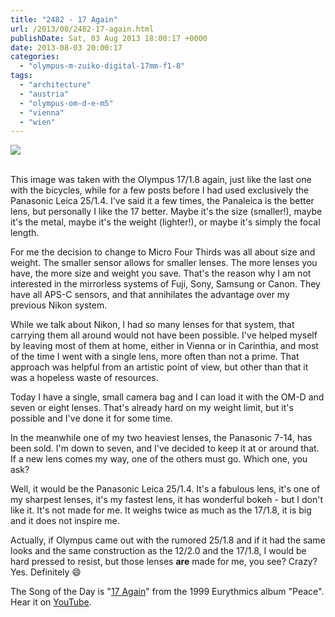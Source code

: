 ```yaml
---
title: "2482 - 17 Again"
url: /2013/08/2482-17-again.html
publishDate: Sat, 03 Aug 2013 18:00:17 +0000
date: 2013-08-03 20:00:17
categories: 
  - "olympus-m-zuiko-digital-17mm-f1-8"
tags: 
  - "architecture"
  - "austria"
  - "olympus-om-d-e-m5"
  - "vienna"
  - "wien"
---
```

<div class="container">
<div class="center"><a target="_blank" href="https://d25zfm9zpd7gm5.cloudfront.net/1200x1200/2013/20130723_153314_lr.jpg"><img src="https://d25zfm9zpd7gm5.cloudfront.net/0600x0600/2013/20130723_153314_lr.jpg" /></a></div>
</div>
<br />

This image was taken with the Olympus 17/1.8 again, just like the last one with the bicycles, while for a few posts before I had used exclusively the Panasonic Leica 25/1.4. I've said it a few times, the Panaleica is the better lens, but personally I like the 17 better. Maybe it's the size (smaller!), maybe it's the metal, maybe it's the weight (lighter!), or maybe it's simply the focal length. 

For me the decision to change to Micro Four Thirds was all about size and weight. The smaller sensor allows for smaller lenses. The more lenses you have, the more size and weight you save. That's the reason why I am not interested in the mirrorless systems of Fuji, Sony, Samsung or Canon. They have all APS-C sensors, and that annihilates the advantage over my previous Nikon system.

While we talk about Nikon, I had so many lenses for that system, that carrying them all around would not have been possible. I've helped myself by leaving most of them at home, either in Vienna or in Carinthia, and most of the time I went with a single lens, more often than not a prime. That approach was helpful from an artistic point of view, but other than that it was a hopeless waste of resources.

Today I have a single, small camera bag and I can load it with the OM-D and seven or eight lenses. That's already hard on my weight limit, but it's possible and I've done it for some time.

In the meanwhile one of my two heaviest lenses, the Panasonic 7-14, has been sold. I'm down to seven, and I've decided to keep it at or around  that. If a new lens comes my way, one of the others must go. Which one, you ask?

Well, it would be the Panasonic Leica 25/1.4. It's a fabulous lens, it's one of my sharpest lenses, it's my fastest lens, it has wonderful bokeh - but I don't like it. It's not made for me. It weighs twice as much as the 17/1.8, it is big and it does not inspire me. 

 Actually, if Olympus came out with the rumored 25/1.8 and if it had the same looks and the same construction as the 12/2.0 and the 17/1.8, I would be hard pressed to resist, but those lenses <strong>are</strong> made for me, you see? Crazy? Yes. Definitely 😄

The Song of the Day is "<a href="http://www.lyricsmode.com/lyrics/e/eurythmics/17_again_lyrics.html" target="_blank">17 Again</a>" from the 1999 Eurythmics album "Peace". Hear it on <a href="http://www.youtube.com/watch?v=jdXXaR_7DmU" target="_blank">YouTube</a>.

